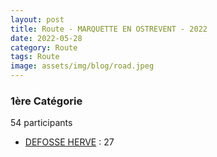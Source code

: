 ```yaml
---
layout: post
title: Route - MARQUETTE EN OSTREVENT - 2022
date: 2022-05-28
category: Route
tags: Route
image: assets/img/blog/road.jpeg
---
```


### 1ère Catégorie
54 participants
- [DEFOSSE HERVE](https://teamspecializedlille.github.io/coureurs/defosseherve) : 27

